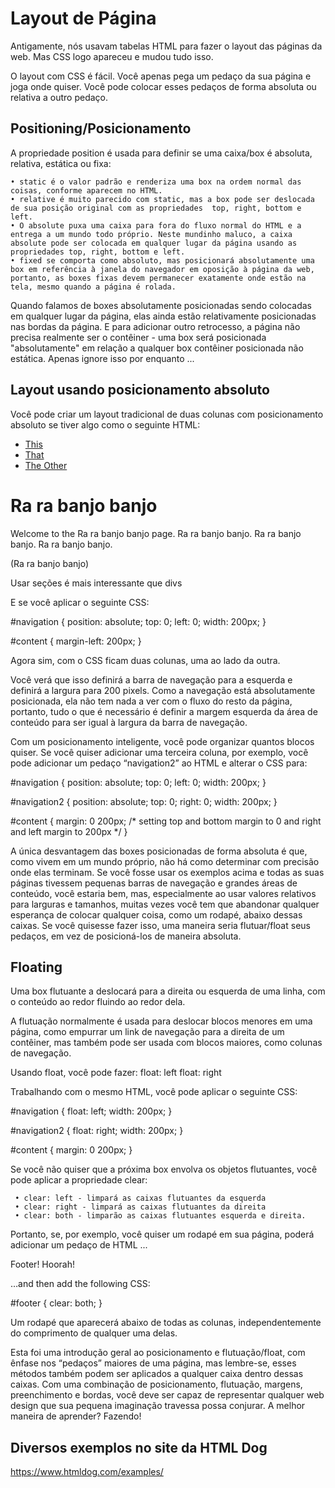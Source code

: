 # Layout de Página

Antigamente, nós usavam tabelas HTML para fazer o layout das páginas da web. Mas CSS logo apareceu e mudou tudo isso.

O layout com CSS é fácil. Você apenas pega um pedaço da sua página e joga onde quiser. Você pode colocar esses pedaços de forma absoluta ou relativa a outro pedaço.

## Positioning/Posicionamento

A propriedade position é usada para definir se uma caixa/box é absoluta, relativa, estática ou fixa:

    • static é o valor padrão e renderiza uma box na ordem normal das coisas, conforme aparecem no HTML.
    • relative é muito parecido com static, mas a box pode ser deslocada de sua posição original com as propriedades  top, right, bottom e left.
    • O absolute puxa uma caixa para fora do fluxo normal do HTML e a entrega a um mundo todo próprio. Neste mundinho maluco, a caixa absolute pode ser colocada em qualquer lugar da página usando as propriedades top, right, bottom e left.
    • fixed se comporta como absoluto, mas posicionará absolutamente uma box em referência à janela do navegador em oposição à página da web, portanto, as boxes fixas devem permanecer exatamente onde estão na tela, mesmo quando a página é rolada.

Quando falamos de boxes absolutamente posicionadas sendo colocadas em qualquer lugar da página, elas ainda estão relativamente posicionadas nas bordas da página. E para adicionar outro retrocesso, a página não precisa realmente ser o contêiner - uma box será posicionada "absolutamente" em relação a qualquer box contêiner posicionada não estática. Apenas ignore isso por enquanto ...

## Layout usando posicionamento absoluto

Você pode criar um layout tradicional de duas colunas com posicionamento absoluto se tiver algo como o seguinte HTML:

<div id="navigation">
    <ul>
        <li><a href="this.html">This</a></li>
        <li><a href="that.html">That</a></li>
        <li><a href="theOther.html">The Other</a></li>
    </ul>
</div>

<div id="content">
    <h1>Ra ra banjo banjo</h1>
    <p>Welcome to the Ra ra banjo banjo page. Ra ra banjo banjo. Ra ra banjo banjo. Ra ra banjo banjo.</p>
    <p>(Ra ra banjo banjo)</p>
</div>

Usar seções é mais interessante que divs

E se você aplicar o seguinte CSS:

#navigation {
    position: absolute;
    top: 0;
    left: 0;
    width: 200px;
}

#content {
    margin-left: 200px;
}

Agora sim, com o CSS ficam duas colunas, uma ao lado da outra.

Você verá que isso definirá a barra de navegação para a esquerda e definirá a largura para 200 pixels. Como a navegação está absolutamente posicionada, ela não tem nada a ver com o fluxo do resto da página, portanto, tudo o que é necessário é definir a margem esquerda da área de conteúdo para ser igual à largura da barra de navegação.

Com um posicionamento inteligente, você pode organizar quantos blocos quiser. Se você quiser adicionar uma terceira coluna, por exemplo, você pode adicionar um pedaço “navigation2” ao HTML e alterar o CSS para:

#navigation {
    position: absolute;
    top: 0;
    left: 0;
    width: 200px;
}

#navigation2 {
    position: absolute;
    top: 0;
    right: 0;
    width: 200px;
}

#content {
    margin: 0 200px; /* setting top and bottom margin to 0 and right and left margin to 200px */
}

A única desvantagem das boxes posicionadas de forma absoluta é que, como vivem em um mundo próprio, não há como determinar com precisão onde elas terminam. Se você fosse usar os exemplos acima e todas as suas páginas tivessem pequenas barras de navegação e grandes áreas de conteúdo, você estaria bem, mas, especialmente ao usar valores relativos para larguras e tamanhos, muitas vezes você tem que abandonar qualquer esperança de colocar qualquer coisa, como um rodapé, abaixo dessas caixas. Se você quisesse fazer isso, uma maneira seria flutuar/float seus pedaços, em vez de posicioná-los de maneira absoluta.

## Floating

Uma box flutuante a deslocará para a direita ou esquerda de uma linha, com o conteúdo ao redor fluindo ao redor dela.

A flutuação normalmente é usada para deslocar blocos menores em uma página, como empurrar um link de navegação para a direita de um contêiner, mas também pode ser usada com blocos maiores, como colunas de navegação.

Usando float, você pode fazer:
float: left
float: right

Trabalhando com o mesmo HTML, você pode aplicar o seguinte CSS:

#navigation {
    float: left;
    width: 200px;
}

#navigation2 {
    float: right;
    width: 200px;
}

#content {
    margin: 0 200px;
}

Se você não quiser que a próxima box envolva os objetos flutuantes, você pode aplicar a propriedade clear:

     • clear: left - limpará as caixas flutuantes da esquerda
     • clear: right - limpará as caixas flutuantes da direita
     • clear: both - limparão as caixas flutuantes esquerda e direita.

Portanto, se, por exemplo, você quiser um rodapé em sua página, poderá adicionar um pedaço de HTML ...

<div id="footer">
    <p>Footer! Hoorah!</p>
</div>
…and then add the following CSS:

#footer {
    clear: both;
}

Um rodapé que aparecerá abaixo de todas as colunas, independentemente do comprimento de qualquer uma delas.

Esta foi uma introdução geral ao posicionamento e flutuação/float, com ênfase nos “pedaços” maiores de uma página, mas lembre-se, esses métodos também podem ser aplicados a qualquer caixa dentro dessas caixas. Com uma combinação de posicionamento, flutuação, margens, preenchimento e bordas, você deve ser capaz de representar qualquer web design que sua pequena imaginação travessa possa conjurar. A melhor maneira de aprender? Fazendo!

## Diversos exemplos no site da HTML Dog

https://www.htmldog.com/examples/


